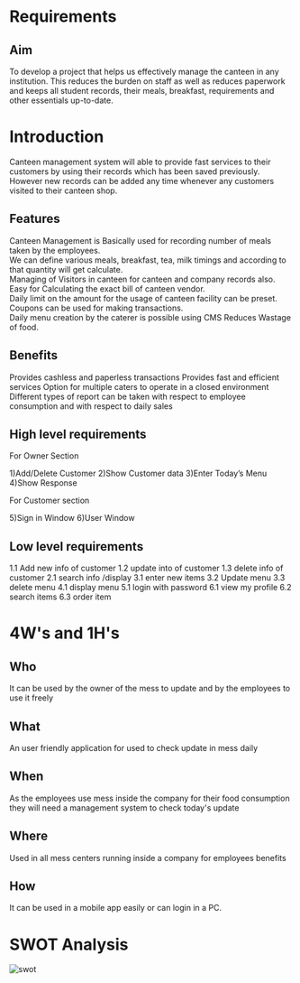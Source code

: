 # Requirements

## Aim
To develop a project that  helps us effectively manage the canteen in any institution. This reduces the burden on staff as well as reduces paperwork and keeps all student records, their meals, breakfast, requirements and other essentials up-to-date.


# Introduction

Canteen management system will able to provide fast services to their customers by using their records which has been saved previously. However new records can be added any time whenever any customers visited to their canteen shop.

## Features
Canteen Management is Basically used for recording number of meals taken by the employees.  
 We can define various meals, breakfast, tea, milk timings and according to that quantity will get calculate.  
 Managing of Visitors in canteen for canteen and company records also.  
 Easy for Calculating the exact bill of canteen vendor.  
 Daily limit on the amount for the usage of canteen facility can be preset.  
 Coupons can be used for making transactions.  
 Daily menu creation by the caterer is possible using CMS
 Reduces Wastage of food.

  

## Benefits
Provides cashless and paperless transactions
Provides fast and efficient services
Option for multiple caters to operate in a closed environment
Different types of report can be taken with respect to employee consumption and with respect to daily sales 


## High level requirements

For Owner Section

1)Add/Delete Customer
2)Show Customer data
3)Enter Today’s Menu
4)Show Response
 
For Customer section

 5)Sign in Window
 6)User Window

## Low level requirements

1.1 Add new info of customer
1.2 update into of customer
1.3 delete info of customer
2.1 search info /display
3.1 enter new items
3.2 Update menu
3.3 delete menu
4.1 display menu
5.1 login with password
6.1 view my profile
6.2 search items
6.3 order item
 


# 4W's and 1H's



## Who
It can be used by the owner of the mess to update and by the employees to use it freely



## What
An user friendly application for used to check update in mess daily



## When

As the  employees use mess  inside the company  for their food consumption they will need a management system to check today's update


## Where
Used in all mess centers running inside a company for employees benefits

## How
It can be used in a mobile app easily or can login in a PC. 


# SWOT Analysis
![swot](https://user-images.githubusercontent.com/94235122/143034352-c9972df2-9a22-4c68-8b66-465b2e71d578.png)

